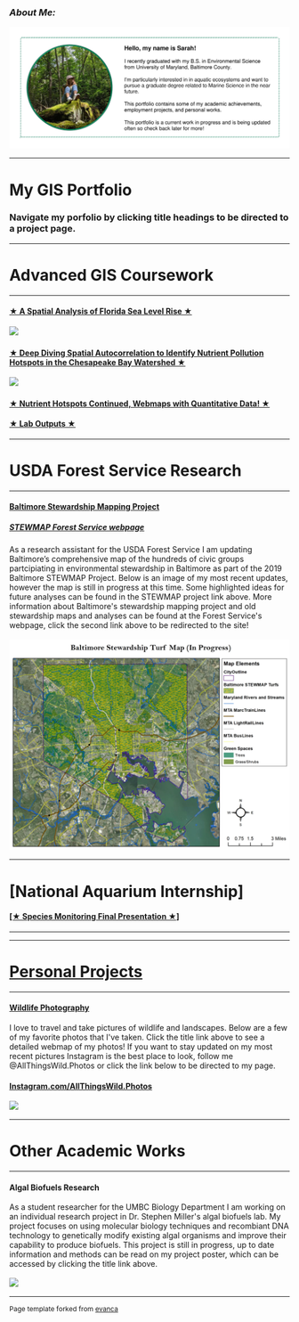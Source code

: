 ### ***About Me:***
<img src="images/AboutMe.jpg?raw=true"/>

---

# My GIS Portfolio
### Navigate my porfolio by clicking title headings to be directed to a project page. 
---
# Advanced GIS Coursework 
---
#### [★ A Spatial Analysis of Florida Sea Level Rise ★](/project1_486/index.md)
<img src="https://rad-sc.github.io/project1_486/images/SeaLevelRise.gif?raw=true"/>

#### [★ Deep Diving Spatial Autocorrelation to Identify Nutrient Pollution Hotspots in the Chesapeake Bay Watershed ★](/project2_486/index.md)
<img src="https://rad-sc.github.io/project2_486/WaterQualityStations.jpg?raw=true"/>

#### [★ Nutrient Hotspots Continued, Webmaps with Quantitative Data! ★](FinalProject_486/index.md)

#### [★ Lab Outputs ★](/labs/index.md) 
---
# USDA Forest Service Research
---
#### [Baltimore Stewardship Mapping Project](project_STEWMAP/index.md)
##### [STEWMAP Forest Service webpage](https://www.nrs.fs.fed.us/stew-map/baltimore/)
As a research assistant for the USDA Forest Service I am updating Baltimore’s comprehensive map of the hundreds of civic groups partcipiating in environmental stewardship in Baltimore as part of the 2019 Baltimore STEWMAP Project. Below is an image of my most recent updates, however the map is still in progress at this time. Some highlighted ideas for future analyses can be found in the STEWMAP project link above. 
More information about Baltimore's stewardship mapping project and old stewardship maps and analyses can be found at the Forest Service's webpage, click the second link above to be redirected to the site!
<br><br>
<img src="project_STEWMAP/STEWMAP2.jpg?raw=true"/>

---
# [National Aquarium Internship]

<a href="pdfs/UCEEI_presentation.pdf" class="image fit">
 
 #### [★ Species Monitoring Final Presentation ★]
---

---
# Personal Projects
---
#### [Wildlife Photography](https://rad-sc.github.io/Webmap/qgis2web_photomap/index.html)
I love to travel and take pictures of wildlife and landscapes. Below are a few of my favorite photos that I've taken. Click the title link above to see a detailed webmap of my photos! If you want to stay updated on my most recent pictures Instagram is the best place to look, follow me @AllThingsWild.Photos or click the link below to be directed to my page.
#### [Instagram.com/AllThingsWild.Photos](https://www.instagram.com/allthingswild.photos/)
<img src="https://rad-sc.github.io/images/20200129_004923-COLLAGE.jpg?raw=true"/>

---
# Other Academic Works
---
#### Algal Biofuels Research
As a student researcher for the UMBC Biology Department I am working on an individual research project in Dr. Stephen Miller's algal biofuels lab. My project focuses on using molecular biology techniques and recombiant DNA technology to genetically modify existing algal organisms and improve their capability to produce biofuels. This project is still in progress, up to date information and methods can be read on my project poster, which can be accessed by clicking the title link above.
<br><br>
<img src="images/algae culture.jpg?raw=true"/>

---
<p style="font-size:12px">Page template forked from <a href="https://github.com/evanca/quick-portfolio">evanca</a></p>
<!-- Remove above link if you don't want to attibute -->
